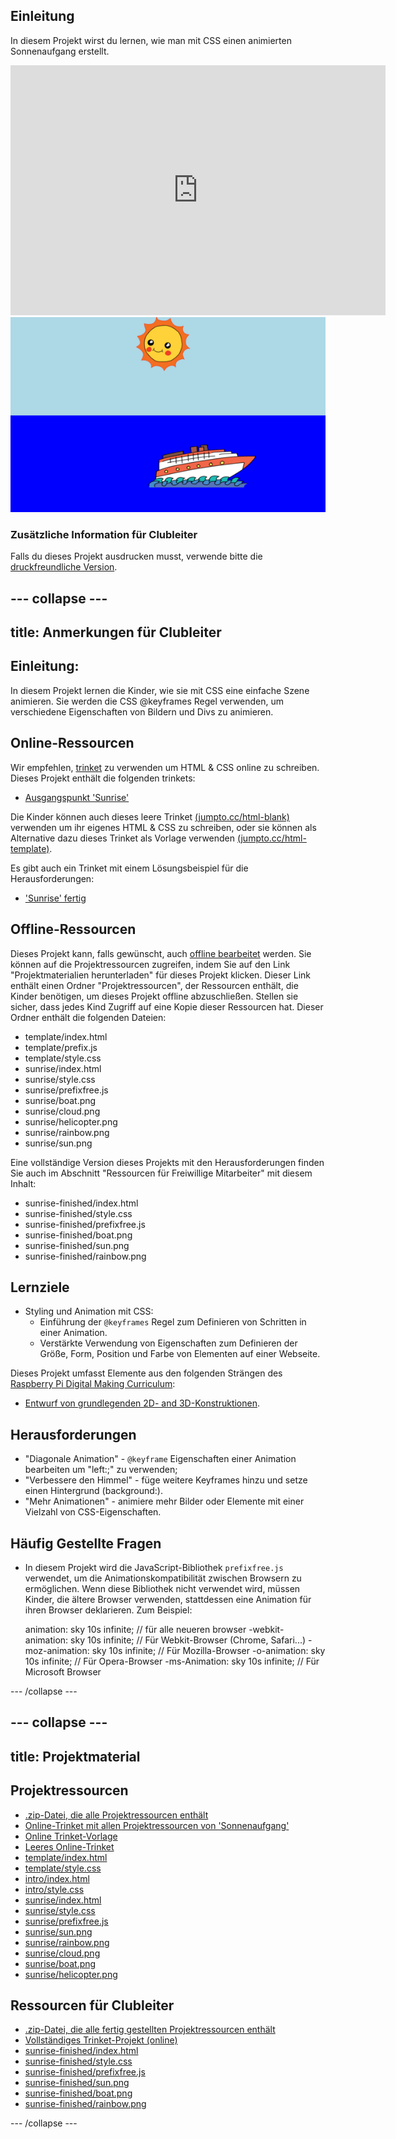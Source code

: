 ## Einleitung

In diesem Projekt wirst du lernen, wie man mit CSS einen animierten Sonnenaufgang erstellt.

<div class="trinket">
  <iframe src="https://trinket.io/embed/html/abcc0284a3?outputOnly=true&start=result" width="600" height="400" frameborder="0" marginwidth="0" marginheight="0" allowfullscreen>
  </iframe>
  <img src="images/sunrise-final.png">
</div>

### Zusätzliche Information für Clubleiter

Falls du dieses Projekt ausdrucken musst, verwende bitte die [druckfreundliche Version](https://projects.raspberrypi.org/de-DE/projects/sunrise/print).

--- collapse ---
---
title: Anmerkungen für Clubleiter
---

## Einleitung:

In diesem Projekt lernen die Kinder, wie sie mit CSS eine einfache Szene animieren. Sie werden die CSS @keyframes Regel verwenden, um verschiedene Eigenschaften von Bildern und Divs zu animieren.

## Online-Ressourcen

Wir empfehlen, [trinket](https://trinket.io/) zu verwenden um HTML & CSS online zu schreiben. Dieses Projekt enthält die folgenden trinkets:

+ [Ausgangspunkt 'Sunrise'](http://jumpto.cc/web-sunrise)

Die Kinder können auch dieses leere Trinket [(jumpto.cc/html-blank)](http://jumpto.cc/html-blank) verwenden um ihr eigenes HTML & CSS zu schreiben, oder sie können als Alternative dazu dieses Trinket als Vorlage verwenden [(jumpto.cc/html-template)](http://jumpto.cc/html-template).

Es gibt auch ein Trinket mit einem Lösungsbeispiel für die Herausforderungen:

+ ['Sunrise' fertig](https://trinket.io/html/abcc0284a3)

## Offline-Ressourcen

Dieses Projekt kann, falls gewünscht, auch [offline bearbeitet](../offline.html) werden. Sie können auf die Projektressourcen zugreifen, indem Sie auf den Link "Projektmaterialien herunterladen" für dieses Projekt klicken. Dieser Link enthält einen Ordner "Projektressourcen", der Ressourcen enthält, die Kinder benötigen, um dieses Projekt offline abzuschließen. Stellen sie sicher, dass jedes Kind Zugriff auf eine Kopie dieser Ressourcen hat. Dieser Ordner enthält die folgenden Dateien:

+ template/index.html
+ template/prefix.js
+ template/style.css
+ sunrise/index.html
+ sunrise/style.css
+ sunrise/prefixfree.js
+ sunrise/boat.png
+ sunrise/cloud.png
+ sunrise/helicopter.png
+ sunrise/rainbow.png
+ sunrise/sun.png

Eine vollständige Version dieses Projekts mit den Herausforderungen finden Sie auch im Abschnitt "Ressourcen für Freiwillige Mitarbeiter" mit diesem Inhalt:

+ sunrise-finished/index.html
+ sunrise-finished/style.css
+ sunrise-finished/prefixfree.js
+ sunrise-finished/boat.png
+ sunrise-finished/sun.png
+ sunrise-finished/rainbow.png

## Lernziele

+ Styling und Animation mit CSS: 
    + Einführung der `@keyframes` Regel zum Definieren von Schritten in einer Animation.
    + Verstärkte Verwendung von Eigenschaften zum Definieren der Größe, Form, Position und Farbe von Elementen auf einer Webseite.

Dieses Projekt umfasst Elemente aus den folgenden Strängen des [Raspberry Pi Digital Making Curriculum](http://rpf.io/curriculum):

+ [Entwurf von grundlegenden 2D- and 3D-Konstruktionen](https://www.raspberrypi.org/curriculum/design/creator).

## Herausforderungen

+ "Diagonale Animation" - `@keyframe` Eigenschaften einer Animation bearbeiten um "left:;" zu verwenden;
+ "Verbessere den Himmel" - füge weitere Keyframes hinzu und setze einen Hintergrund (background:).
+ "Mehr Animationen" - animiere mehr Bilder oder Elemente mit einer Vielzahl von CSS-Eigenschaften. 

## Häufig Gestellte Fragen

+ In diesem Projekt wird die JavaScript-Bibliothek `prefixfree.js` verwendet, um die Animationskompatibilität zwischen Browsern zu ermöglichen. Wenn diese Bibliothek nicht verwendet wird, müssen Kinder, die ältere Browser verwenden, stattdessen eine Animation für ihren Browser deklarieren. Zum Beispiel:

    animation: sky 10s infinite; // für alle neueren browser
    -webkit-animation: sky 10s infinite; // Für Webkit-Browser (Chrome, Safari...)
    -moz-animation: sky 10s infinite; // Für Mozilla-Browser
    -o-animation: sky 10s infinite; // Für Opera-Browser
    -ms-Animation: sky 10s infinite; // Für Microsoft Browser 
    

--- /collapse ---

--- collapse ---
---
title: Projektmaterial
---

## Projektressourcen

+ [.zip-Datei, die alle Projektressourcen enthält](https://github.com/raspberrypilearning/sunrise/raw/master/de-DE/resources/sunrise-project-resources.zip)
+ [Online-Trinket mit allen Projektressourcen von 'Sonnenaufgang'](http://jumpto.cc/web-sunrise)
+ [Online Trinket-Vorlage](http://jumpto.cc/trinket-template)
+ [Leeres Online-Trinket](http://jumpto.cc/trinket-blank)
+ [template/index.html](https://github.com/raspberrypilearning/sunrise/raw/master/de-DE/resources/template-index.html)
+ [template/style.css](https://github.com/raspberrypilearning/sunrise/raw/master/de-DE/resources/template-style.css)
+ [intro/index.html](https://github.com/raspberrypilearning/sunrise/raw/master/de-DE/resources/intro-index.html)
+ [intro/style.css](https://github.com/raspberrypilearning/sunrise/raw/master/de-DE/resources/intro-style.css)
+ [sunrise/index.html](https://github.com/raspberrypilearning/sunrise/raw/master/de-DE/resources/sunrise-index.html)
+ [sunrise/style.css](https://github.com/raspberrypilearning/sunrise/raw/master/de-DE/resources/sunrise-style.css)
+ [sunrise/prefixfree.js](https://github.com/raspberrypilearning/sunrise/raw/master/de-DE/resources/sunrise-prefixfree.js)
+ [sunrise/sun.png](https://github.com/raspberrypilearning/sunrise/raw/master/de-DE/resources/sunrise-sun.png)
+ [sunrise/rainbow.png](https://github.com/raspberrypilearning/sunrise/raw/master/de-DE/resources/sunrise-rainbow.png)
+ [sunrise/cloud.png](https://github.com/raspberrypilearning/sunrise/raw/master/de-DE/resources/sunrise-cloud.png)
+ [sunrise/boat.png](https://github.com/raspberrypilearning/sunrise/raw/master/de-DE/resources/sunrise-boat.png)
+ [sunrise/helicopter.png](https://github.com/raspberrypilearning/sunrise/raw/master/de-DE/resources/sunrise-helicopter.png)

## Ressourcen für Clubleiter

+ [.zip-Datei, die alle fertig gestellten Projektressourcen enthält](https://github.com/raspberrypilearning/sunrise/raw/master/de-DE/resources/sunrise-volunteer-resources.zip)
+ [Vollständiges Trinket-Projekt (online)](https://trinket.io/html/abcc0284a3)
+ [sunrise-finished/index.html](https://github.com/raspberrypilearning/sunrise/raw/master/de-DE/resources/sunrise-finished-index.html)
+ [sunrise-finished/style.css](https://github.com/raspberrypilearning/sunrise/raw/master/de-DE/resources/sunrise-finished-style.css)
+ [sunrise-finished/prefixfree.js](https://github.com/raspberrypilearning/sunrise/raw/master/de-DE/resources/sunrise-finished-prefixfree.js)
+ [sunrise-finished/sun.png](https://github.com/raspberrypilearning/sunrise/raw/master/de-DE/resources/sunrise-finished-sun.png)
+ [sunrise-finished/boat.png](https://github.com/raspberrypilearning/sunrise/raw/master/de-DE/resources/sunrise-finished-boat.png)
+ [sunrise-finished/rainbow.png](https://github.com/raspberrypilearning/sunrise/raw/master/de-DE/resources/sunrise-finished-rainbow.png)

--- /collapse ---